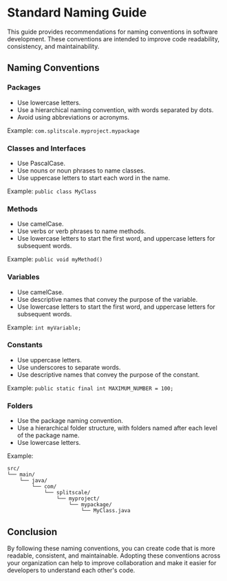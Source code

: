 # Standard Naming Guide

This guide provides recommendations for naming conventions in software development. These conventions are intended to improve code readability, consistency, and maintainability.

## Naming Conventions

### Packages

- Use lowercase letters.
- Use a hierarchical naming convention, with words separated by dots.
- Avoid using abbreviations or acronyms.

Example: `com.splitscale.myproject.mypackage`

### Classes and Interfaces

- Use PascalCase.
- Use nouns or noun phrases to name classes.
- Use uppercase letters to start each word in the name.

Example: `public class MyClass`

### Methods

- Use camelCase.
- Use verbs or verb phrases to name methods.
- Use lowercase letters to start the first word, and uppercase letters for subsequent words.

Example: `public void myMethod()`

### Variables

- Use camelCase.
- Use descriptive names that convey the purpose of the variable.
- Use lowercase letters to start the first word, and uppercase letters for subsequent words.

Example: `int myVariable;`

### Constants

- Use uppercase letters.
- Use underscores to separate words.
- Use descriptive names that convey the purpose of the constant.

Example: `public static final int MAXIMUM_NUMBER = 100;`

### Folders

- Use the package naming convention.
- Use a hierarchical folder structure, with folders named after each level of the package name.
- Use lowercase letters.

Example:

```
src/
└── main/
    └── java/
        └── com/
            └── splitscale/
                └── myproject/
                    └── mypackage/
                        └── MyClass.java
```


## Conclusion

By following these naming conventions, you can create code that is more readable, consistent, and maintainable. Adopting these conventions across your organization can help to improve collaboration and make it easier for developers to understand each other's code.
